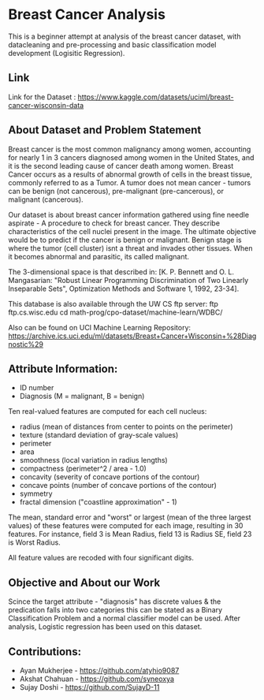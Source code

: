 # Breast Cancer Analysis
This is a beginner attempt at analysis of the breast cancer dataset, with datacleaning and pre-processing and basic classification model development (Logisitic Regression).

## Link
Link for the Dataset : https://www.kaggle.com/datasets/uciml/breast-cancer-wisconsin-data

## About Dataset and Problem Statement
Breast cancer is the most common malignancy among women, accounting for nearly 1 in 3 cancers diagnosed among women in the United States, and it is the second leading cause of cancer death among women. Breast Cancer occurs as a results of abnormal growth of cells in the breast tissue, commonly referred to as a Tumor. A tumor does not mean cancer - tumors can be benign (not cancerous), pre-malignant (pre-cancerous), or malignant (cancerous).

Our dataset is about breast cancer information gathered using fine needle aspirate - A procedure to check for breast cancer. They describe characteristics of the cell nuclei present in the image. The ultimate objective would be to predict if the cancer is benign or malignant. Benign stage is where the tumor (cell cluster) isnt a threat and invades other tissues. When it becomes abnormal and parasitic, its called malignant.

The 3-dimensional space is that described in: [K. P. Bennett and O. L. Mangasarian: "Robust Linear Programming Discrimination of Two Linearly Inseparable Sets", Optimization Methods and Software 1, 1992, 23-34].

This database is also available through the UW CS ftp server:
ftp ftp.cs.wisc.edu
cd math-prog/cpo-dataset/machine-learn/WDBC/

Also can be found on UCI Machine Learning Repository: https://archive.ics.uci.edu/ml/datasets/Breast+Cancer+Wisconsin+%28Diagnostic%29

## Attribute Information:

* ID number
* Diagnosis (M = malignant, B = benign)

Ten real-valued features are computed for each cell nucleus:

 * radius (mean of distances from center to points on the perimeter)
 * texture (standard deviation of gray-scale values)
 * perimeter
 * area
 * smoothness (local variation in radius lengths)
 * compactness (perimeter^2 / area - 1.0)
 * concavity (severity of concave portions of the contour)
 * concave points (number of concave portions of the contour)
 * symmetry
 * fractal dimension ("coastline approximation" - 1)

The mean, standard error and "worst" or largest (mean of the three
largest values) of these features were computed for each image,
resulting in 30 features. For instance, field 3 is Mean Radius, field
13 is Radius SE, field 23 is Worst Radius.

All feature values are recoded with four significant digits.

## Objective and About our Work
Scince the target attribute - "diagnosis" has discrete values & the predication falls into two categories this can be stated as a Binary Classification Problem and a normal classifier model can be used.
After analysis, Logistic regression has been used on this dataset.

## Contributions:
 * Ayan Mukherjee - https://github.com/atyhio9087
 * Akshat Chahuan - https://github.com/syneoxya
 * Sujay Doshi    - https://github.com/SujayD-11
